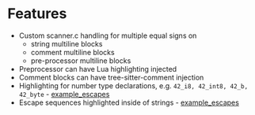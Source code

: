 # Features
- Custom scanner.c handling for multiple equal signs on
  - string multiline blocks
  - comment multiline blocks
  - pre-processor multiline blocks
- Preprocessor can have Lua highlighting injected
- Comment blocks can have tree-sitter-comment injection
- Highlighting for number type declarations, e.g. `42_i8, 42_int8, 42_b, 42_byte` - [example_escapes](examples_number.neluablk)
- Escape sequences highlighted inside of strings - [example_escapes](examples_escapes.neluablk)

